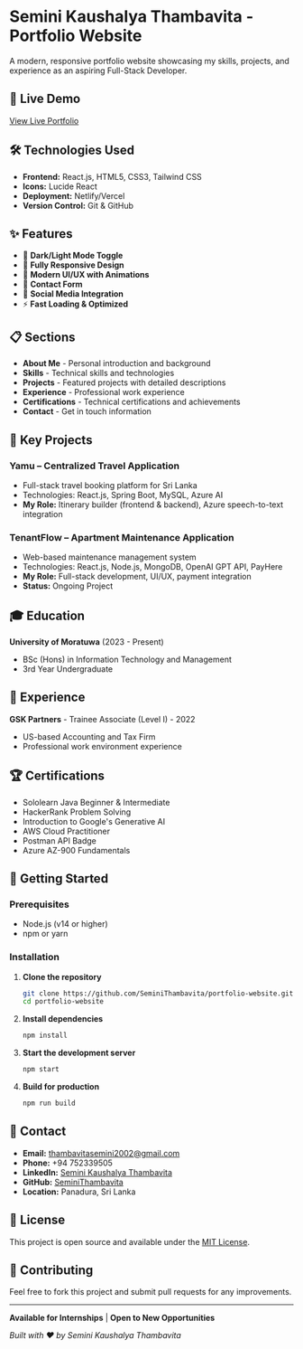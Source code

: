 # Semini Kaushalya Thambavita - Portfolio Website

A modern, responsive portfolio website showcasing my skills, projects, and experience as an aspiring Full-Stack Developer.

## 🚀 Live Demo

[View Live Portfolio](https://your-portfolio-url.netlify.app) <!-- Update this with your actual URL -->

## 🛠️ Technologies Used

- **Frontend:** React.js, HTML5, CSS3, Tailwind CSS
- **Icons:** Lucide React
- **Deployment:** Netlify/Vercel
- **Version Control:** Git & GitHub

## ✨ Features

- 🌙 **Dark/Light Mode Toggle**
- 📱 **Fully Responsive Design**
- 🎨 **Modern UI/UX with Animations**
- 📧 **Contact Form**
- 🔗 **Social Media Integration**
- ⚡ **Fast Loading & Optimized**

## 📋 Sections

- **About Me** - Personal introduction and background
- **Skills** - Technical skills and technologies
- **Projects** - Featured projects with detailed descriptions
- **Experience** - Professional work experience
- **Certifications** - Technical certifications and achievements
- **Contact** - Get in touch information

## 🎯 Key Projects

### Yamu – Centralized Travel Application
- Full-stack travel booking platform for Sri Lanka
- Technologies: React.js, Spring Boot, MySQL, Azure AI
- **My Role:** Itinerary builder (frontend & backend), Azure speech-to-text integration

### TenantFlow – Apartment Maintenance Application
- Web-based maintenance management system
- Technologies: React.js, Node.js, MongoDB, OpenAI GPT API, PayHere
- **My Role:** Full-stack development, UI/UX, payment integration
- **Status:** Ongoing Project

## 🎓 Education

**University of Moratuwa** (2023 - Present)
- BSc (Hons) in Information Technology and Management
- 3rd Year Undergraduate

## 💼 Experience

**GSK Partners** - Trainee Associate (Level I) - 2022
- US-based Accounting and Tax Firm
- Professional work environment experience

## 🏆 Certifications

- Sololearn Java Beginner & Intermediate
- HackerRank Problem Solving
- Introduction to Google's Generative AI
- AWS Cloud Practitioner
- Postman API Badge
- Azure AZ-900 Fundamentals

## 🚀 Getting Started

### Prerequisites
- Node.js (v14 or higher)
- npm or yarn

### Installation

1. **Clone the repository**
   ```bash
   git clone https://github.com/SeminiThambavita/portfolio-website.git
   cd portfolio-website
   ```

2. **Install dependencies**
   ```bash
   npm install
   ```

3. **Start the development server**
   ```bash
   npm start
   ```

4. **Build for production**
   ```bash
   npm run build
   ```

## 📱 Contact

- **Email:** thambavitasemini2002@gmail.com
- **Phone:** +94 752339505
- **LinkedIn:** [Semini Kaushalya Thambavita](http://linkedin.com/in/semini-kaushalya-thambavita-128b42237)
- **GitHub:** [SeminiThambavita](https://github.com/SeminiThambavita)
- **Location:** Panadura, Sri Lanka

## 📄 License

This project is open source and available under the [MIT License](LICENSE).

## 🤝 Contributing

Feel free to fork this project and submit pull requests for any improvements.

---

**Available for Internships** | **Open to New Opportunities**

*Built with ❤️ by Semini Kaushalya Thambavita*